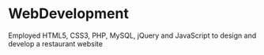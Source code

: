 # WebDevelopment
Employed HTML5, CSS3, PHP, MySQL, jQuery and JavaScript to design and develop a restaurant website 
